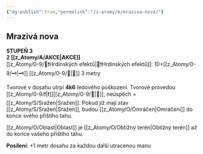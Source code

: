 ```yaml
---
{"dg-publish":true,"permalink":"/z-atomy/m/mraziva-nova/"}
---
```


## Mrazivá nova
**STUPEŇ 3**  
**2 [[z_Atomy/A/AKCE\|AKCE]]**  
[[z_Atomy/0-9/📶❗Hrdinských efektů\|📶❗Hrdinských efektů]]: 10+[[z_Atomy/0-9/🗝\|🗝]]
[[z_Atomy/0-9/👊\|👊]] 3 metry

Tvorové v dosahu utrpí **4k6** ledového poškození. 
Tvorové provedou [[z_Atomy/0-9/❗\|❗]][[z_Atomy/0-9/🎯\|🎯]], neúspěch = [[z_Atomy/S/Sražen\|Sražen]]. 
Pokud již mají stav [[z_Atomy/S/Sražen\|Sražen]], budou [[z_Atomy/O/Omráčen\|Omráčeni]] do konce svého příštího tahu.

[[z_Atomy/O/Oblast\|Oblast]] je [[z_Atomy/O/Obtížný terén\|Obtížný terén]] až do konce vašeho příštího tahu. 

**Posílení**: +1 metr dosahu za každou další utracenou manu